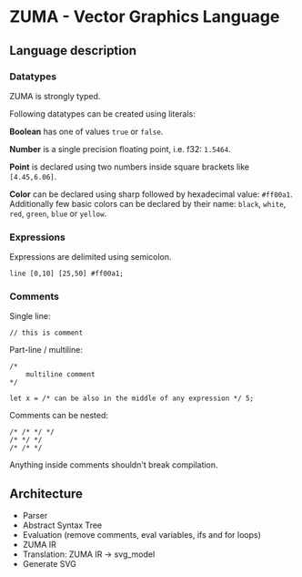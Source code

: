 ZUMA - Vector Graphics Language
===============================

## Language description

### Datatypes

ZUMA is strongly typed.

Following datatypes can be created using literals:

**Boolean** has one of values `true` or `false`.

**Number** is a single precision floating point, i.e. f32: `1.5464`.

**Point** is declared using two numbers inside square brackets like `[4.45,6.06]`.

**Color** can be declared using sharp followed by hexadecimal value: `#ff00a1`. Additionally few basic colors can be declared by their name: `black`, `white`, `red`, `green`, `blue` or `yellow`.

### Expressions

Expressions are delimited using semicolon.

    line [0,10] [25,50] #ff00a1;

### Comments

Single line:

    // this is comment

Part-line / multiline:

    /*
        multiline comment
    */

    let x = /* can be also in the middle of any expression */ 5;

Comments can be nested:

    /* /* */ */
    /* */ */
    /* /* */

Anything inside comments shouldn't break compilation.

## Architecture

 - Parser
 - Abstract Syntax Tree
 - Evaluation (remove comments, eval variables, ifs and for loops)
 - ZUMA IR
 - Translation: ZUMA IR -> svg_model
 - Generate SVG

